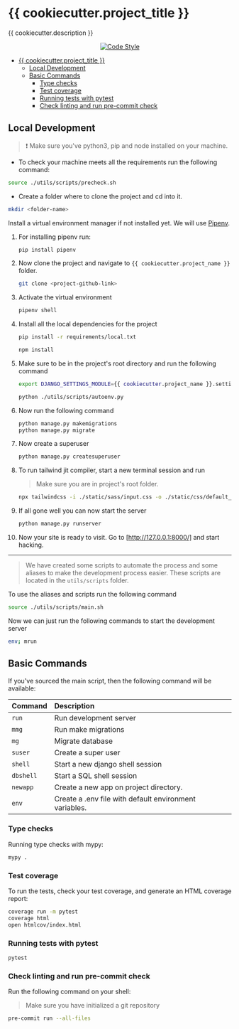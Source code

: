 # {{ cookiecutter.project_title }}

{{ cookiecutter.description }}

<p align="center">
  <a href="https://github.com/ambv/black"><img
    src="https://img.shields.io/badge/code%20style-black-000000.svg"
    alt="Code Style"
  /></a>
  <!-- <a href="https://github.com/github-username/repo/actions"><img
    src="https://github.com/github-username/repo/actions/workflows/workflow-name/badge.svg"
    alt="Build"
  /></a> -->
  <!-- <a href="https://github.com/github-username/repo/blob/main/LICENSE"><img
    src="https://img.shields.io/github/license/github-username/repo"
    alt="LICENSE"
  /></a> -->
</p>

- [{{ cookiecutter.project_title }}](#-cookiecutterproject_title-)
  - [Local Development](#local-development)
  - [Basic Commands](#basic-commands)
    - [Type checks](#type-checks)
    - [Test coverage](#test-coverage)
    - [Running tests with pytest](#running-tests-with-pytest)
    - [Check linting and run pre-commit check](#check-linting-and-run-pre-commit-check)

## Local Development

>❗ Make sure you've python3, pip and node installed on your machine.

- To check your machine meets all the requirements run the following command:
  
```bash
source ./utils/scripts/precheck.sh
```

- Create a folder where to clone the project and cd into it.

```bash
mkdir <folder-name>
```

Install a virtual environment manager if not installed yet. We will use [Pipenv](https://pipenv.readthedocs.io/en/latest/).

1. For installing pipenv run:

    ```bash
    pip install pipenv
    ```

1. Now clone the project and navigate to `{{ cookiecutter.project_name }}` folder.

    ```bash
    git clone <project-github-link>
    ```

1. Activate the virtual environment

    ```bash
    pipenv shell
    ```

1. Install all the local dependencies for the project

    ```bash
    pip install -r requirements/local.txt

    npm install
    ```

1. Make sure to be in the project's root directory and run the following command

    ```bash
    export DJANGO_SETTINGS_MODULE={{ cookiecutter.project_name }}.settings.local

    python ./utils/scripts/autoenv.py
    ```

1. Now run the following command

    ```bash
    python manage.py makemigrations
    python manage.py migrate
    ```

1. Now create a superuser

    ```bash
    python manage.py createsuperuser
    ```

1. To run tailwind jit compiler, start a new terminal session and run

    > Make sure you are in project's root folder.

    ```bash
    npx tailwindcss -i ./static/sass/input.css -o ./static/css/default__main.css
    ```

1. If all gone well you can now start the server

    ```bash
    python manage.py runserver
    ```

1. Now your site is ready to visit. Go to [http://127.0.0.1:8000/] and start hacking.

---

> We have created some scripts to automate the process and some aliases to make the development process easier. These scripts are located in the `utils/scripts` folder.

To use the aliases and scripts run the following command

```bash
source ./utils/scripts/main.sh
```

Now we can just run the following commands to start the development server

```bash
env; mrun
```

## Basic Commands

If you've sourced the main script, then the following command will be available:

| Command   | Description                                            |
| :-------- | :----------------------------------------------------- |
| `run`     | Run development server                                 |
| `mmg`     | Run make migrations                                    |
| `mg`      | Migrate database                                       |
| `suser`   | Create a super user                                    |
| `shell`   | Start a new django shell session                       |
| `dbshell` | Start a SQL shell session                              |
| `newapp`  | Create a new app on project directory.                 |
| `env`     | Create a .env file with default environment variables.  |

### Type checks

Running type checks with mypy:

```bash
mypy .
```

### Test coverage

To run the tests, check your test coverage, and generate an HTML coverage report:

```bash
coverage run -m pytest
coverage html
open htmlcov/index.html
```

### Running tests with pytest

```bash
pytest
```

### Check linting and run pre-commit check

Run the following command on your shell:

> Make sure you have initialized a git repository

```bash
pre-commit run --all-files
```
